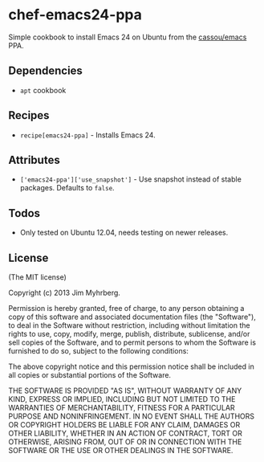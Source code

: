 # chef-emacs24-ppa

Simple cookbook to install Emacs 24 on Ubuntu from the
[cassou/emacs](https://launchpad.net/~cassou/+archive/emacs) PPA.

## Dependencies

- `apt` cookbook

## Recipes

- `recipe[emacs24-ppa]` - Installs Emacs 24.

## Attributes

- `['emacs24-ppa']['use_snapshot']` - Use snapshot instead of stable
  packages. Defaults to `false`.

## Todos

- Only tested on Ubuntu 12.04, needs testing on newer releases.

## License

(The MIT license)

Copyright (c) 2013 Jim Myhrberg.

Permission is hereby granted, free of charge, to any person obtaining a copy
of this software and associated documentation files (the "Software"), to deal
in the Software without restriction, including without limitation the rights
to use, copy, modify, merge, publish, distribute, sublicense, and/or sell
copies of the Software, and to permit persons to whom the Software is
furnished to do so, subject to the following conditions:

The above copyright notice and this permission notice shall be included in all
copies or substantial portions of the Software.

THE SOFTWARE IS PROVIDED "AS IS", WITHOUT WARRANTY OF ANY KIND, EXPRESS OR
IMPLIED, INCLUDING BUT NOT LIMITED TO THE WARRANTIES OF MERCHANTABILITY,
FITNESS FOR A PARTICULAR PURPOSE AND NONINFRINGEMENT. IN NO EVENT SHALL THE
AUTHORS OR COPYRIGHT HOLDERS BE LIABLE FOR ANY CLAIM, DAMAGES OR OTHER
LIABILITY, WHETHER IN AN ACTION OF CONTRACT, TORT OR OTHERWISE, ARISING FROM,
OUT OF OR IN CONNECTION WITH THE SOFTWARE OR THE USE OR OTHER DEALINGS IN THE
SOFTWARE.
